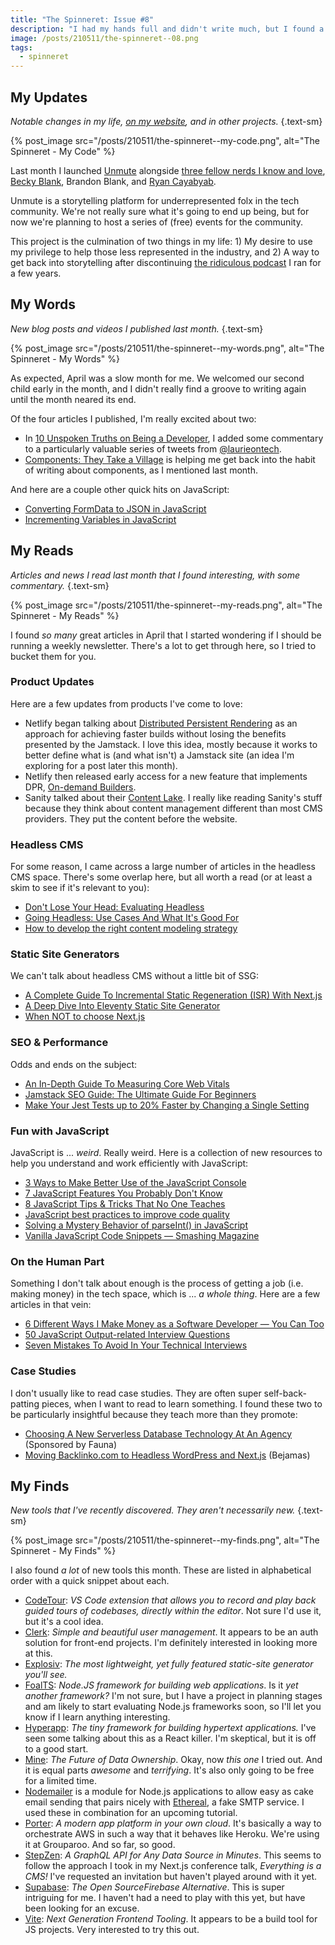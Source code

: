 ```yaml
---
title: "The Spinneret: Issue #8"
description: "I had my hands full and didn't write much, but I found a plethora of new articles and tools to help you in your web adventures."
image: /posts/210511/the-spinneret--08.png
tags:
  - spinneret
---
```


## My Updates

_Notable changes in my life, [on my website](https://github.com/seancdavis/seancdavis-com), and in other projects._ {.text-sm}

{% post_image
    src="/posts/210511/the-spinneret--my-code.png",
    alt="The Spinneret - My Code" %}

Last month I launched [Unmute](https://www.unmutedstories.com/) alongside [three fellow nerds I know and love](https://www.unmutedstories.com/about/), [Becky Blank](https://twitter.com/beckysblank), Brandon Blank, and [Ryan Cayabyab](https://twitter.com/rcayabyab).

Unmute is a storytelling platform for underrepresented folx in the tech community. We're not really sure what it's going to end up being, but for now we're planning to host a series of (free) events for the community.

This project is the culmination of two things in my life: 1) My desire to use my privilege to help those less represented in the industry, and 2) A way to get back into storytelling after discontinuing [the ridiculous podcast](https://www.squirrelstories.fm/) I ran for a few years.

## My Words

_New blog posts and videos I published last month._ {.text-sm}

{% post_image
    src="/posts/210511/the-spinneret--my-words.png",
    alt="The Spinneret - My Words" %}

As expected, April was a slow month for me. We welcomed our second child early in the month, and I didn't really find a groove to writing again until the month neared its end.

Of the four articles I published, I'm really excited about two:

- In [10 Unspoken Truths on Being a Developer](/posts/10-unspoken-developer-truths/), I added some commentary to a particularly valuable series of tweets from [@laurieontech](https://twitter.com/laurieontech).
- [Components: They Take a Village](/posts/components-they-take-the-village/) is helping me get back into the habit of writing about components, as I mentioned last month.

And here are a couple other quick hits on JavaScript:

- [Converting FormData to JSON in JavaScript](/posts/convert-form-data-to-json/)
- [Incrementing Variables in JavaScript](/posts/incrementing-variables-javascript/)

## My Reads

_Articles and news I read last month that I found interesting, with some commentary._ {.text-sm}

{% post_image
    src="/posts/210511/the-spinneret--my-reads.png",
    alt="The Spinneret - My Reads" %}

I found _so many_ great articles in April that I started wondering if I should be running a weekly newsletter. There's a lot to get through here, so I tried to bucket them for you.

### Product Updates

Here are a few updates from products I've come to love:

- Netlify began talking about [Distributed Persistent Rendering](https://www.netlify.com/blog/2021/04/14/distributed-persistent-rendering-a-new-jamstack-approach-for-faster-builds/) as an approach for achieving faster builds without losing the benefits presented by the Jamstack. I love this idea, mostly because it works to better define what is (and what isn't) a Jamstack site (an idea I'm exploring for a post later this month).
- Netlify then released early access for a new feature that implements DPR, [On-demand Builders](https://www.netlify.com/blog/2021/04/14/faster-builds-for-large-sites-on-netlify-with-on-demand-builders-now-in-early-access/).
- Sanity talked about their [Content Lake](https://www.sanity.io/blog/content-is-data-announcing-sanity-content-lake). I really like reading Sanity's stuff because they think about content management different than most CMS providers. They put the content before the website.

### Headless CMS

For some reason, I came across a large number of articles in the headless CMS space. There's some overlap here, but all worth a read (or at least a skim to see if it's relevant to you):

- [Don't Lose Your Head: Evaluating Headless](https://www.smashingmagazine.com/2021/04/evaluating-headless/)
- [Going Headless: Use Cases And What It's Good For](https://www.smashingmagazine.com/2021/03/going-headless-use-cases/)
- [How to develop the right content modeling strategy](https://www.contentful.com/blog/2021/04/05/develop-content-model-strategy/)

### Static Site Generators

We can't talk about headless CMS without a little bit of SSG:

- [A Complete Guide To Incremental Static Regeneration (ISR) With Next.js](https://www.smashingmagazine.com/2021/04/incremental-static-regeneration-nextjs/)
- [A Deep Dive Into Eleventy Static Site Generator](https://www.smashingmagazine.com/2021/03/eleventy-static-site-generator/)
- [When NOT to choose Next.js](https://blog.pankaj.pro/when-not-to-choose-nextjs-ckmknbfby003n7ws1h6n8fzxa)

### SEO & Performance

Odds and ends on the subject:

- [An In-Depth Guide To Measuring Core Web Vitals](https://www.smashingmagazine.com/2021/04/complete-guide-measure-core-web-vitals/)
- [Jamstack SEO Guide: The Ultimate Guide For Beginners](https://bejamas.io/blog/jamstack-seo-guide/)
- [Make Your Jest Tests up to 20% Faster by Changing a Single Setting](https://ivantanev.com/make-jest-faster/?utm_campaign=Frontend%2BWeekly&utm_medium=rss&utm_source=Frontend_Weekly_249)

### Fun with JavaScript

JavaScript is ... _weird_. Really weird. Here is a collection of new resources to help you understand and work efficiently with JavaScript:

- [3 Ways to Make Better Use of the JavaScript Console](https://javascript.plainenglish.io/javascript-tips-3-ways-to-use-the-console-in-a-better-way-49c95d008080)
- [7 JavaScript Features You Probably Don't Know](https://javascript.plainenglish.io/7-javascript-features-nobody-is-talking-about-4bf61297628c)
- [8 JavaScript Tips & Tricks That No One Teaches](https://dev.to/worldindev/8-javascript-tips-tricks-that-no-one-teaches-24g1)
- [JavaScript best practices to improve code quality](https://javascript.plainenglish.io/improve-javascript-code-quality-with-these-best-practices-ee883a124d8e)
- [Solving a Mystery Behavior of parseInt() in JavaScript](https://dmitripavlutin.com/parseint-mystery-javascript/)
- [Vanilla JavaScript Code Snippets — Smashing Magazine](https://www.smashingmagazine.com/2021/04/vanilla-javascript-code-snippets/)

### On the Human Part

Something I don't talk about enough is the process of getting a job (i.e. making money) in the tech space, which is ... _a whole thing_. Here are a few articles in that vein:

- [6 Different Ways I Make Money as a Software Developer — You Can Too](https://javascript.plainenglish.io/6-different-ways-i-make-money-as-a-software-developer-you-can-too-d88aa31dd537)
- [50 JavaScript Output-related Interview Questions](https://codecrunch.org/50-javascript-output-questions-818d45c3e381)
- [Seven Mistakes To Avoid In Your Technical Interviews](https://www.smashingmagazine.com/2021/04/mistakes-technical-interviews/)

### Case Studies

I don't usually like to read case studies. They are often super self-back-patting pieces, when I want to read to learn something. I found these two to be particularly insightful because they teach more than they promote:

- [Choosing A New Serverless Database Technology At An Agency](https://www.smashingmagazine.com/2021/03/choosing-new-serverless-database-technology-agency/) (Sponsored by Fauna)
- [Moving Backlinko.com to Headless WordPress and Next.js](https://bejamas.io/blog/backlinko-case-study/) (Bejamas)

## My Finds

_New tools that I've recently discovered. They aren't necessarily new._ {.text-sm}

{% post_image
    src="/posts/210511/the-spinneret--my-finds.png",
    alt="The Spinneret - My Finds" %}

I also found _a lot_ of new tools this month. These are listed in alphabetical order with a quick snippet about each.

- [CodeTour](https://github.com/microsoft/codetour): _VS Code extension that allows you to record and play back guided tours of codebases, directly within the editor_. Not sure I'd use it, but it's a cool idea.
- [Clerk](https://www.clerk.dev/): _Simple and beautiful user management_. It appears to be an auth solution for front-end projects. I'm definitely interested in looking more at this.
- [Explosiv](https://vixalien.ga/post/explosiv): _The most lightweight, yet fully featured static-site generator you'll see._
- [FoalTS](https://foalts.org/): _Node.JS framework for building web applications_. Is it _yet another framework?_ I'm not sure, but I have a project in planning stages and am likely to start evaluating Node.js frameworks soon, so I'll let you know if I learn anything interesting.
- [Hyperapp](https://github.com/jorgebucaran/hyperapp): _The tiny framework for building hypertext applications._ I've seen some talking about this as a React killer. I'm skeptical, but it is off to a good start.
- [Mine](https://saymine.com/): _The Future of Data Ownership_. Okay, now _this one_ I tried out. And it is equal parts _awesome_ and _terrifying_. It's also only going to be free for a limited time.
- [Nodemailer](https://nodemailer.com/about/) is a module for Node.js applications to allow easy as cake email sending that pairs nicely with [Ethereal](https://ethereal.email/), a fake SMTP service. I used these in combination for an upcoming tutorial.
- [Porter](https://www.getporter.dev/): _A modern app platform in your own cloud_. It's basically a way to orchestrate AWS in such a way that it behaves like Heroku. We're using it at Grouparoo. And so far, so good.
- [StepZen](https://stepzen.com/): _A GraphQL API for Any Data Source in Minutes_. This seems to follow the approach I took in my Next.js conference talk, _Everything is a CMS!_ I've requested an invitation but haven't played around with it yet.
- [Supabase](https://supabase.io/): _The Open SourceFirebase Alternative_. This is super intriguing for me. I haven't had a need to play with this yet, but have been looking for an excuse.
- [Vite](https://vitejs.dev/): _Next Generation Frontend Tooling_. It appears to be a build tool for JS projects. Very interested to try this out.
